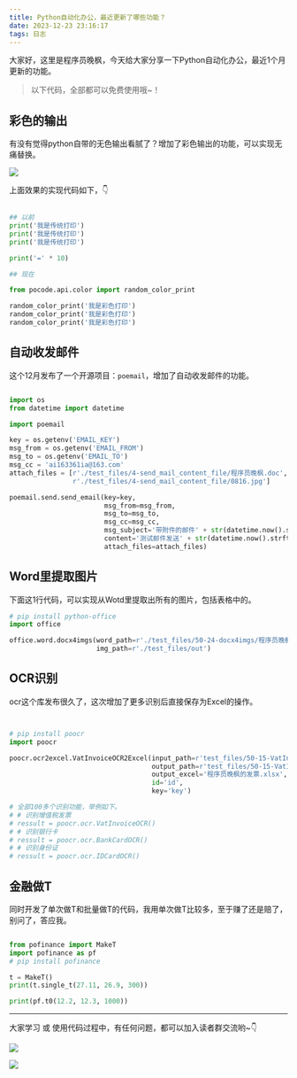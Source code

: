 ```yaml
---
title: Python自动化办公，最近更新了哪些功能？
date: 2023-12-23 23:16:17
tags: 日志
---
```


大家好，这里是程序员晚枫，今天给大家分享一下Python自动化办公，最近1个月更新的功能。

> 以下代码，全部都可以免费使用哦~！




## 彩色的输出

有没有觉得python自带的无色输出看腻了？增加了彩色输出的功能，可以实现无痛替换。

![](https://article-1300615378.cos.ap-nanjing.myqcloud.com/pocode/%E5%BD%A9%E8%89%B2%E6%89%93%E5%8D%B0/Snipaste_2023-12-24_03-23-37.jpg)

上面效果的实现代码如下，👇

```python

## 以前
print('我是传统打印')
print('我是传统打印')
print('我是传统打印')

print('=' * 10)

## 现在

from pocode.api.color import random_color_print

random_color_print('我是彩色打印')
random_color_print('我是彩色打印')
random_color_print('我是彩色打印')

```

## 自动收发邮件

这个12月发布了一个开源项目：``poemail``，增加了自动收发邮件的功能。

```python

import os
from datetime import datetime

import poemail

key = os.getenv('EMAIL_KEY')
msg_from = os.getenv('EMAIL_FROM')
msg_to = os.getenv('EMAIL_TO')
msg_cc = 'ai163361ia@163.com'
attach_files = [r'./test_files/4-send_mail_content_file/程序员晚枫.doc',
                r'./test_files/4-send_mail_content_file/0816.jpg']

poemail.send.send_email(key=key,
                        msg_from=msg_from,
                        msg_to=msg_to,
                        msg_cc=msg_cc,
                        msg_subject='带附件的邮件' + str(datetime.now().strftime('%Y-%m-%d %H:%M:%S')),
                        content='测试邮件发送' + str(datetime.now().strftime('%Y-%m-%d %H:%M:%S')),
                        attach_files=attach_files)
```
## Word里提取图片

下面这1行代码，可以实现从Wotd里提取出所有的图片，包括表格中的。

```python
# pip install python-office
import office

office.word.docx4imgs(word_path=r'./test_files/50-24-docx4imgs/程序员晚枫.docx',
                      img_path=r'./test_files/out')
```

## OCR识别

ocr这个库发布很久了，这次增加了更多识别后直接保存为Excel的操作。

```python


# pip install poocr
import poocr

poocr.ocr2excel.VatInvoiceOCR2Excel(input_path=r'test_files/50-15-VatInvoiceOCR2Excel/',
                                    output_path=r'test_files/50-15-VatInvoiceOCR2Excel',
                                    output_excel='程序员晚枫的发票.xlsx',
                                    id='id',
                                    key='key')

# 全部100多个识别功能，举例如下。
# # 识别增值税发票
# ressult = poocr.ocr.VatInvoiceOCR()
# # 识别银行卡
# ressult = poocr.ocr.BankCardOCR()
# # 识别身份证
# ressult = poocr.ocr.IDCardOCR()
```


## 金融做T

同时开发了单次做T和批量做T的代码，我用单次做T比较多，至于赚了还是赔了，别问了，答应我。


```python

from pofinance import MakeT
import pofinance as pf
# pip install pofinance

t = MakeT()
print(t.single_t(27.11, 26.9, 300))

print(pf.t0(12.2, 12.3, 1000))
```
------

大家学习 或 使用代码过程中，有任何问题，都可以加入读者群交流哟~👇


![](https://cos.python-office.com/group/0816.jpg)


![](https://cos.python-office.com/ads/gzh/sub-py.jpg)